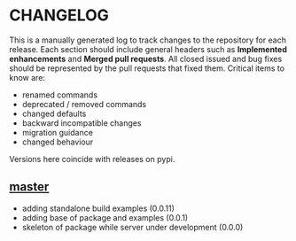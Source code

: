 # CHANGELOG

This is a manually generated log to track changes to the repository for each release. 
Each section should include general headers such as **Implemented enhancements** 
and **Merged pull requests**. All closed issued and bug fixes should be 
represented by the pull requests that fixed them.
Critical items to know are:

 - renamed commands
 - deprecated / removed commands
 - changed defaults
 - backward incompatible changes
 - migration guidance
 - changed behaviour 

Versions here coincide with releases on pypi.

## [master](https://github.com/vsoch/nushell-plugin-python)
 - adding standalone build examples (0.0.11)
 - adding base of package and examples (0.0.1)
 - skeleton of package while server under development (0.0.0)
